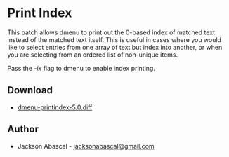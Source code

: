Print Index
==================
This patch allows dmenu to print out the 0-based index of matched text instead of the matched text itself.  This is useful in cases where you would like to select entries from one array of text but index into another, or when you are selecting from an ordered list of non-unique items.

Pass the _-ix_ flag to dmenu to enable index printing.

Download
--------
* [dmenu-printindex-5.0.diff](dmenu-printindex-5.0.diff)

Author
-------
* Jackson Abascal - <jacksonabascal@gmail.com>

